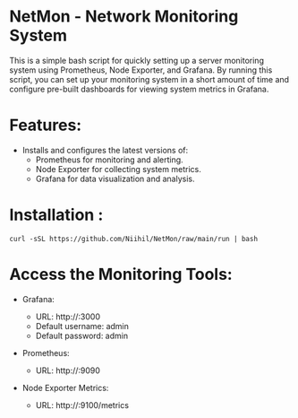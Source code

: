 # NetMon - Network Monitoring System


This is a simple bash script for quickly setting up a server monitoring system using Prometheus, Node Exporter, and Grafana. By running this script, you can set up your monitoring system in a short amount of time and configure pre-built dashboards for viewing system metrics in Grafana.


# Features:

- Installs and configures the latest versions of:
   - Prometheus for monitoring and alerting.
   - Node Exporter for collecting system metrics.
   - Grafana for data visualization and analysis.



# Installation :

```
curl -sSL https://github.com/Niihil/NetMon/raw/main/run | bash

```


# Access the Monitoring Tools:

- Grafana:
    - URL: http://<your-server-ip>:3000
    - Default username: admin
    - Default password: admin

- Prometheus:
    - URL: http://<your-server-ip>:9090

- Node Exporter Metrics:
    - URL: http://<your-server-ip>:9100/metrics
